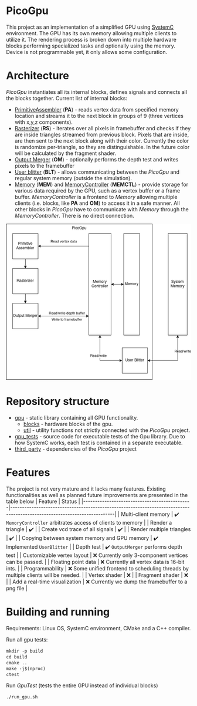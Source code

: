 # PicoGpu
This project as an implementation of a simplified GPU using [SystemC](https://systemc.org/) environment. The GPU has its own memory allowing multiple clients to utilize it. The rendering process is broken down into multiple hardware blocks performing specialized tasks and optionally using the memory. Device is not programmable yet, it only allows some configuration.

# Architecture
*PicoGpu* instantiates all its internal blocks, defines signals and connects all the blocks together. Current list of internal blocks:
- [PrimitiveAssembler](gpu/blocks/primitive_assembler.h) (**PA**) - reads vertex data from specified memory location and streams it to the next block in groups of 9 (three vertices with x,y,z components).
- [Rasterizer](gpu/blocks/rasterizer.h) (**RS**) - iterates over all pixels in framebuffer and checks if they are inside triangles streamed from previous block. Pixels that are inside, are then sent to the next block along with their color. Currently the color is randomize per-triangle, so they are distinguishable. In the future color will be calculated by the fragment shader.
- [Output Merger](gpu/blocks/output_merger.h) (**OM**) - optionally performs the depth test and writes pixels to the framebuffer
- [User blitter](gpu/blocks/user_blitter.h) (**BLT**) - allows communicating between the *PicoGpu* and regular system memory (outside the simulation).
- [Memory](gpu/blocks/memory.h) (**MEM**) and [MemoryController](gpu/blocks/memory_controller.h) (**MEMCTL**) - provide storage for various data required by the GPU, such as a vertex buffer or a frame buffer. *MemoryController* is a frontend to *Memory* allowing multiple clients (i.e. blocks, like **PA** and **OM**) to access it in a safe manner. All other blocks in *PicoGpu* have to communicate with *Memory* through the *MemoryController*. There is no direct connection.

![Architecture diagram](img/architecture.png)


# Repository structure
- [gpu](gpu) - static library containing all GPU functionality.
  - [blocks](gpu/blocks) - hardware blocks of the gpu.
  - [util](gpu/util) - utility functions not strictly connected with the *PicoGpu* project.
- [gpu_tests](gpu_tests) - source code for executable tests of the Gpu library. Due to how SystemC works, each test is contained in a separate executable.
- [third_party](third_party) - dependencies of the *PicoGpu* project

# Features
The project is not very mature and it lacks many features. Existing functionalities as well as planned future improvements are presented in the table below
| Feature                                      | Status                                                                                                                   |
|----------------------------------------------|--------------------------------------------------------------------------------------------------------------------------|
| Multi-client memory                          | :heavy_check_mark: `MemoryController` arbitrates access of clients to memory                                             |
| Render a triangle                            | :heavy_check_mark:                                                                                                       |
| Create vcd trace of all signals              | :heavy_check_mark:                                                                                                       |
| Render multiple triangles                    | :heavy_check_mark:                                                                                                       |
| Copying between system memory and GPU memory | :heavy_check_mark: Implemented `UserBlitter`                                                                             |
| Depth test                                   | :heavy_check_mark: `OutputMerger` performs depth test                                                                    |
| Customizable vertex layout                   | :x: Currently only 3-component vertices can be passed.                                                                   |
| Floating point data                          | :x: Currently all vertex data is 16-bit ints.                                                                            |
| Programmability                              | :x: Some unified frontend to scheduling threads by multiple clients will be needed. |
| Vertex shader                                | :x:                                                                                                                      |
| Fragment shader                              | :x:                                                                                                                      |
| Add a real-time visualization                | :x: Currently we dump the framebuffer to a png file                                                                   |


# Building and running
Requirements: Linux OS, SystemC environment, CMake and a C++ compiler.

Run all gpu tests:
```
mkdir -p build
cd build
cmake ..
make -j$(nproc)
ctest
```

Run *GpuTest* (tests the entire GPU instead of individual blocks)
```
./run_gpu.sh
```
